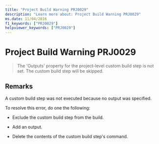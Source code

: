 ```yaml
---
title: "Project Build Warning PRJ0029"
description: "Learn more about: Project Build Warning PRJ0029"
ms.date: 11/04/2016
f1_keywords: ["PRJ0029"]
helpviewer_keywords: ["PRJ0029"]
---
```

# Project Build Warning PRJ0029

> The 'Outputs' property for the project-level custom build step is not set. The custom build step will be skipped.

## Remarks

A custom build step was not executed because no output was specified.

To resolve this error, do one the following:

- Exclude the custom build step from the build.

- Add an output.

- Delete the contents of the custom build step's command.
